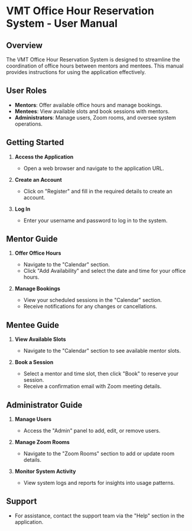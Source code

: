 
# VMT Office Hour Reservation System - User Manual

## Overview
The VMT Office Hour Reservation System is designed to streamline the coordination of office hours between mentors and mentees. This manual provides instructions for using the application effectively.

## User Roles
- **Mentors**: Offer available office hours and manage bookings.
- **Mentees**: View available slots and book sessions with mentors.
- **Administrators**: Manage users, Zoom rooms, and oversee system operations.

## Getting Started
1. **Access the Application**
   - Open a web browser and navigate to the application URL.

2. **Create an Account**
   - Click on "Register" and fill in the required details to create an account.

3. **Log In**
   - Enter your username and password to log in to the system.

## Mentor Guide
1. **Offer Office Hours**
   - Navigate to the "Calendar" section.
   - Click "Add Availability" and select the date and time for your office hours.

2. **Manage Bookings**
   - View your scheduled sessions in the "Calendar" section.
   - Receive notifications for any changes or cancellations.

## Mentee Guide
1. **View Available Slots**
   - Navigate to the "Calendar" section to see available mentor slots.

2. **Book a Session**
   - Select a mentor and time slot, then click "Book" to reserve your session.
   - Receive a confirmation email with Zoom meeting details.

## Administrator Guide
1. **Manage Users**
   - Access the "Admin" panel to add, edit, or remove users.

2. **Manage Zoom Rooms**
   - Navigate to the "Zoom Rooms" section to add or update room details.

3. **Monitor System Activity**
   - View system logs and reports for insights into usage patterns.

## Support
- For assistance, contact the support team via the "Help" section in the application.

